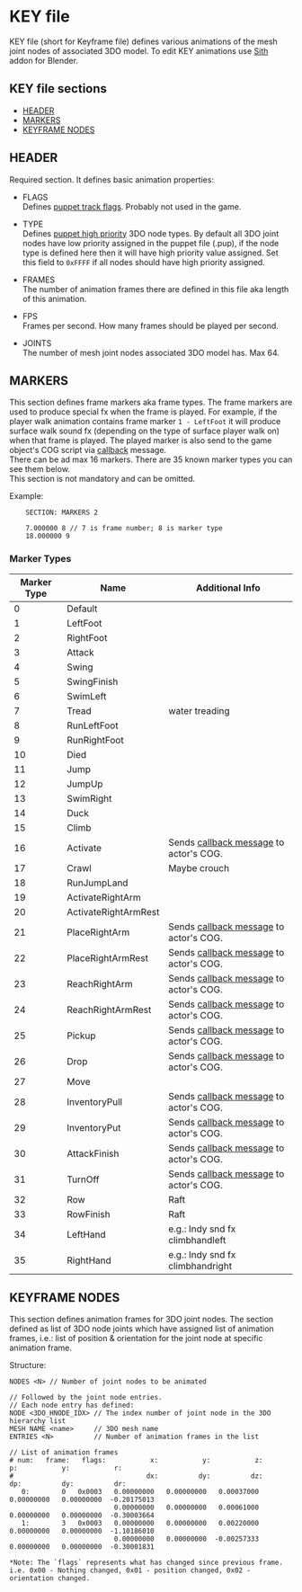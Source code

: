 # KEY file
 KEY file (short for Keyframe file) defines various animations of the mesh joint nodes of associated 3DO model. To edit KEY animations use [Sith](https://github.com/smlu/blender-sith) addon for Blender.

## KEY file sections
 - [HEADER](#header)
 - [MARKERS](#markers)
 - [KEYFRAME NODES](#keyframe-nodes)

## HEADER
Required section. It defines basic animation properties:
 - FLAGS  
  Defines [puppet track flags](pup.md#pup-flags). Probably not used in the game.

 - <a id="key-type"></a> TYPE  
  Defines [puppet high priority](pup.md#pup-high-pri) 3DO node types. By default all 3DO joint nodes have low priority assigned in the puppet file (.pup), if the node type is defined here then it will have high priority value assigned. Set this field to `0xFFFF` if all nodes should have high priority assigned.

 - FRAMES  
  The number of animation frames there are defined in this file aka length of this animation.

 - FPS  
  Frames per second. How many frames  should be played per second.

 - JOINTS  
  The number of mesh joint nodes associated 3DO model has. Max 64.

## MARKERS
This section defines frame markers aka frame types. The frame markers are used to produce special fx when the frame is played. For example, if the player walk animation contains frame marker `1 - LeftFoot` it will produce surface walk sound fx (depending on the type of surface player walk on) when that frame is played. The played marker is also send to the game object's COG script via [callback](cog.md#message-callback) message.  
There can be ad max 16 markers. There are 35 known marker types you can see them below.   
This section is not mandatory and can be omitted.

Example:
```
    SECTION: MARKERS 2

    7.000000 8 // 7 is frame number; 8 is marker type
    18.000000 9
```

### Marker Types
| Marker Type | Name | Additional Info |
|-------------|-------|-------------|
| 0 | Default               | |
| 1 | LeftFoot              | |
| 2 | RightFoot             | |
| 3 | Attack                | |
| 4 | Swing                 | |
| 5 | SwingFinish           | |
| 6 | SwimLeft              | |
| 7 | Tread                 | water treading |
| 8 | RunLeftFoot           | |
| 9 | RunRightFoot          | |
| 10 | Died                 | |
| 11 | Jump                 | |
| 12 | JumpUp               | |
| 13 | SwimRight            | |
| 14 | Duck                 | |
| 15 | Climb                | |
| 16 | Activate             | Sends [callback message](cog.md#message-callback) to actor's COG. |
| 17 | Crawl                | Maybe crouch |
| 18 | RunJumpLand          | |
| 19 | ActivateRightArm     | |
| 20 | ActivateRightArmRest | |
| 21 | PlaceRightArm        | Sends [callback message](cog.md#message-callback) to actor's COG. |
| 22 | PlaceRightArmRest    | Sends [callback message](cog.md#message-callback) to actor's COG. |
| 23 | ReachRightArm        | Sends [callback message](cog.md#message-callback) to actor's COG. |
| 24 | ReachRightArmRest    | Sends [callback message](cog.md#message-callback) to actor's COG. |
| 25 | Pickup               | Sends [callback message](cog.md#message-callback) to actor's COG. |
| 26 | Drop                 | Sends [callback message](cog.md#message-callback) to actor's COG. |
| 27 | Move                 | |
| 28 | InventoryPull        | Sends [callback message](cog.md#message-callback) to actor's COG. |
| 29 | InventoryPut         | Sends [callback message](cog.md#message-callback) to actor's COG. |
| 30 | AttackFinish         | Sends [callback message](cog.md#message-callback) to actor's COG. |
| 31 | TurnOff              | Sends [callback message](cog.md#message-callback) to actor's COG. |
| 32 | Row                  | Raft |
| 33 | RowFinish            | Raft |
| 34 | LeftHand             | e.g.: Indy snd fx climbhandleft |
| 35 | RightHand            | e.g.: Indy snd fx climbhandright |

## KEYFRAME NODES
This section defines animation frames for 3DO joint nodes.
The section defined as list of 3DO node joints which have assigned list of animation frames, i.e.: list of position & orientation for the joint node at specific animation frame.

Structure:
```
NODES <N> // Number of joint nodes to be animated

// Followed by the joint node entries.
// Each node entry has defined:
NODE <3DO_HNODE_IDX> // The index number of joint node in the 3DO hierarchy list
MESH NAME <name>     // 3DO mesh name
ENTRIES <N>          // Number of animation frames in the list

// List of animation frames
# num:   frame:   flags:           x:           y:           z:           p:           y:           r:
#                                 dx:          dy:          dz:          dp:          dy:          dr:
   0:        0   0x0003   0.00000000   0.00000000   0.00037000   0.00000000   0.00000000  -0.20175013
                          0.00000000   0.00000000   0.00061000   0.00000000   0.00000000  -0.30003664
   1:        3   0x0003   0.00000000   0.00000000   0.00220000   0.00000000   0.00000000  -1.10186010
                          0.00000000   0.00000000  -0.00257333   0.00000000   0.00000000  -0.30001831

*Note: The `flags` represents what has changed since previous frame. i.e. 0x00 - Nothing changed, 0x01 - position changed, 0x02 - orientation changed.
```